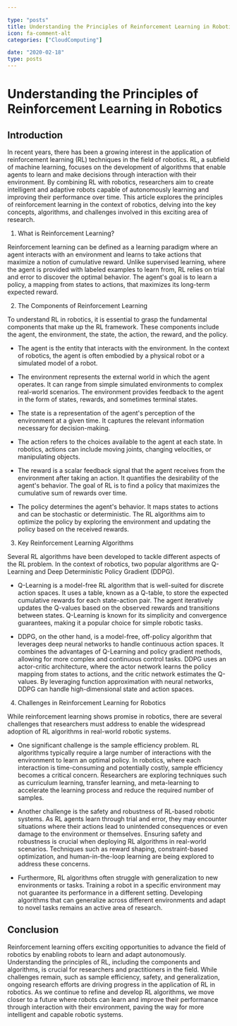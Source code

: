 ```yaml
---

type: "posts"
title: Understanding the Principles of Reinforcement Learning in Robotics
icon: fa-comment-alt
categories: ["CloudComputing"]

date: "2020-02-18"
type: posts
---
```





# Understanding the Principles of Reinforcement Learning in Robotics

## Introduction

In recent years, there has been a growing interest in the application of reinforcement learning (RL) techniques in the field of robotics. RL, a subfield of machine learning, focuses on the development of algorithms that enable agents to learn and make decisions through interaction with their environment. By combining RL with robotics, researchers aim to create intelligent and adaptive robots capable of autonomously learning and improving their performance over time. This article explores the principles of reinforcement learning in the context of robotics, delving into the key concepts, algorithms, and challenges involved in this exciting area of research.

1. What is Reinforcement Learning?

Reinforcement learning can be defined as a learning paradigm where an agent interacts with an environment and learns to take actions that maximize a notion of cumulative reward. Unlike supervised learning, where the agent is provided with labeled examples to learn from, RL relies on trial and error to discover the optimal behavior. The agent's goal is to learn a policy, a mapping from states to actions, that maximizes its long-term expected reward.

2. The Components of Reinforcement Learning

To understand RL in robotics, it is essential to grasp the fundamental components that make up the RL framework. These components include the agent, the environment, the state, the action, the reward, and the policy.

- The agent is the entity that interacts with the environment. In the context of robotics, the agent is often embodied by a physical robot or a simulated model of a robot.

- The environment represents the external world in which the agent operates. It can range from simple simulated environments to complex real-world scenarios. The environment provides feedback to the agent in the form of states, rewards, and sometimes terminal states.

- The state is a representation of the agent's perception of the environment at a given time. It captures the relevant information necessary for decision-making.

- The action refers to the choices available to the agent at each state. In robotics, actions can include moving joints, changing velocities, or manipulating objects.

- The reward is a scalar feedback signal that the agent receives from the environment after taking an action. It quantifies the desirability of the agent's behavior. The goal of RL is to find a policy that maximizes the cumulative sum of rewards over time.

- The policy determines the agent's behavior. It maps states to actions and can be stochastic or deterministic. The RL algorithms aim to optimize the policy by exploring the environment and updating the policy based on the received rewards.

3. Key Reinforcement Learning Algorithms

Several RL algorithms have been developed to tackle different aspects of the RL problem. In the context of robotics, two popular algorithms are Q-Learning and Deep Deterministic Policy Gradient (DDPG).

- Q-Learning is a model-free RL algorithm that is well-suited for discrete action spaces. It uses a table, known as a Q-table, to store the expected cumulative rewards for each state-action pair. The agent iteratively updates the Q-values based on the observed rewards and transitions between states. Q-Learning is known for its simplicity and convergence guarantees, making it a popular choice for simple robotic tasks.

- DDPG, on the other hand, is a model-free, off-policy algorithm that leverages deep neural networks to handle continuous action spaces. It combines the advantages of Q-Learning and policy gradient methods, allowing for more complex and continuous control tasks. DDPG uses an actor-critic architecture, where the actor network learns the policy mapping from states to actions, and the critic network estimates the Q-values. By leveraging function approximation with neural networks, DDPG can handle high-dimensional state and action spaces.

4. Challenges in Reinforcement Learning for Robotics

While reinforcement learning shows promise in robotics, there are several challenges that researchers must address to enable the widespread adoption of RL algorithms in real-world robotic systems.

- One significant challenge is the sample efficiency problem. RL algorithms typically require a large number of interactions with the environment to learn an optimal policy. In robotics, where each interaction is time-consuming and potentially costly, sample efficiency becomes a critical concern. Researchers are exploring techniques such as curriculum learning, transfer learning, and meta-learning to accelerate the learning process and reduce the required number of samples.

- Another challenge is the safety and robustness of RL-based robotic systems. As RL agents learn through trial and error, they may encounter situations where their actions lead to unintended consequences or even damage to the environment or themselves. Ensuring safety and robustness is crucial when deploying RL algorithms in real-world scenarios. Techniques such as reward shaping, constraint-based optimization, and human-in-the-loop learning are being explored to address these concerns.

- Furthermore, RL algorithms often struggle with generalization to new environments or tasks. Training a robot in a specific environment may not guarantee its performance in a different setting. Developing algorithms that can generalize across different environments and adapt to novel tasks remains an active area of research.

## Conclusion

Reinforcement learning offers exciting opportunities to advance the field of robotics by enabling robots to learn and adapt autonomously. Understanding the principles of RL, including the components and algorithms, is crucial for researchers and practitioners in the field. While challenges remain, such as sample efficiency, safety, and generalization, ongoing research efforts are driving progress in the application of RL in robotics. As we continue to refine and develop RL algorithms, we move closer to a future where robots can learn and improve their performance through interaction with their environment, paving the way for more intelligent and capable robotic systems.